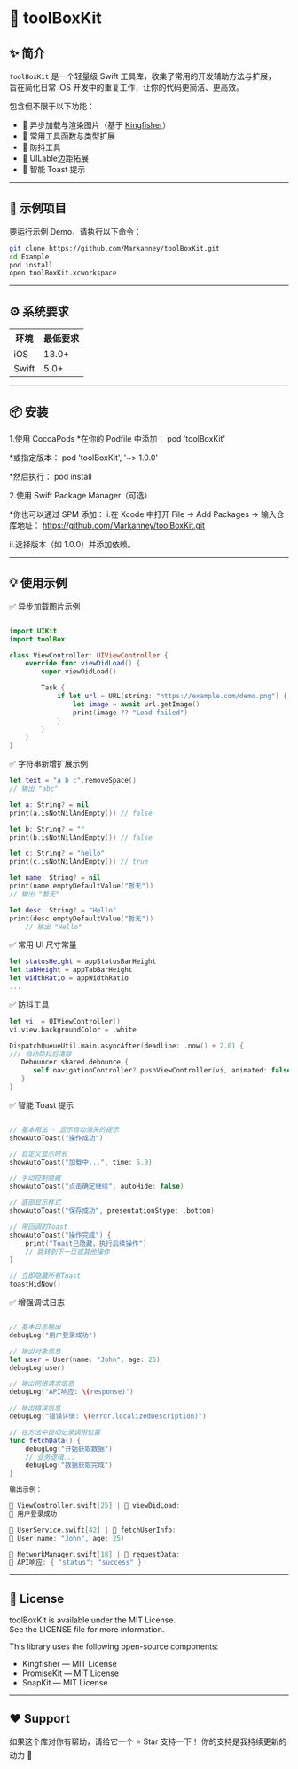 # 🧰 toolBoxKit

## ✨ 简介

`toolBoxKit` 是一个轻量级 Swift 工具库，收集了常用的开发辅助方法与扩展，  
旨在简化日常 iOS 开发中的重复工作，让你的代码更简洁、更高效。  

包含但不限于以下功能：

- 🚀 异步加载与渲染图片（基于 [Kingfisher](https://github.com/onevcat/Kingfisher)）
- 💬 常用工具函数与类型扩展
- 🫘 防抖工具
- 📖 UILable边距拓展
- 💫 智能 Toast 提示
---

## 🧪 示例项目

要运行示例 Demo，请执行以下命令：

```bash
git clone https://github.com/Markanney/toolBoxKit.git
cd Example
pod install
open toolBoxKit.xcworkspace

```

---

## ⚙️ 系统要求
|环境|最低要求|
|---|---|
|iOS|13.0+|
|Swift|5.0+|

---

## 📦 安装
1.使用 CocoaPods
*在你的 Podfile 中添加：
pod 'toolBoxKit'

*或指定版本：
pod 'toolBoxKit', '~> 1.0.0'

*然后执行：
pod install

2.使用 Swift Package Manager（可选）

*你也可以通过 SPM 添加：
i.在 Xcode 中打开
File → Add Packages → 输入仓库地址：
https://github.com/Markanney/toolBoxKit.git

ii.选择版本（如 1.0.0）并添加依赖。

---

## 💡 使用示例
✅ 异步加载图片示例

```swift

import UIKit
import toolBox

class ViewController: UIViewController {
    override func viewDidLoad() {
        super.viewDidLoad()

        Task {
            if let url = URL(string: "https://example.com/demo.png") {
                let image = await url.getImage()
                print(image ?? "Load failed")
            }
        }
    }
}

```

✅ 字符串新增扩展示例

```swift
let text = "a b c".removeSpace()
// 输出 "abc"

let a: String? = nil
print(a.isNotNilAndEmpty()) // false

let b: String? = ""
print(b.isNotNilAndEmpty()) // false

let c: String? = "hello"
print(c.isNotNilAndEmpty()) // true

let name: String? = nil
print(name.emptyDefaultValue("暂无")) 
// 输出 "暂无"

let desc: String? = "Hello"
print(desc.emptyDefaultValue("暂无"))
    // 输出 "Hello"
```

✅ 常用 UI 尺寸常量

```swift
let statusHeight = appStatusBarHeight
let tabHeight = appTabBarHeight
let widthRatio = appWidthRatio
...

```

✅ 防抖工具

```swift
let vi  = UIViewController()
vi.view.backgroundColor = .white

DispatchQueueUtil.main.asyncAfter(deadline: .now() + 2.0) {
/// 自动防抖后清除
   Debouncer.shared.debounce {
      self.navigationController?.pushViewController(vi, animated: false)
   }
}
```

✅ 智能 Toast 提示

```swift

// 基本用法 - 显示自动消失的提示
showAutoToast("操作成功")

// 自定义显示时长
showAutoToast("加载中...", time: 5.0)

// 手动控制隐藏
showAutoToast("点击确定继续", autoHide: false)

// 底部显示样式
showAutoToast("保存成功", presentationStype: .bottom)

// 带回调的Toast
showAutoToast("操作完成") {
    print("Toast已隐藏，执行后续操作")
    // 跳转到下一页或其他操作
}

// 立即隐藏所有Toast
toastHidNow()

```

✅ 增强调试日志

```swift

// 基本日志输出
debugLog("用户登录成功")

// 输出对象信息
let user = User(name: "John", age: 25)
debugLog(user)

// 输出网络请求信息
debugLog("API响应: \(response)")

// 输出错误信息
debugLog("错误详情: \(error.localizedDescription)")

// 在方法中自动记录调用位置
func fetchData() {
    debugLog("开始获取数据")
    // 业务逻辑...
    debugLog("数据获取完成")
}

输出示例：

📍 ViewController.swift[25] | 🎯 viewDidLoad: 
📝 用户登录成功

📍 UserService.swift[42] | 🎯 fetchUserInfo: 
📝 User(name: "John", age: 25)

📍 NetworkManager.swift[18] | 🎯 requestData: 
📝 API响应: { "status": "success" }

```

---

## 📜 License
toolBoxKit is available under the MIT License.  
See the LICENSE file for more information.  

This library uses the following open-source components:  
- Kingfisher — MIT License  
- PromiseKit — MIT License  
- SnapKit — MIT License

---

## ❤️ Support
如果这个库对你有帮助，请给它一个 ⭐️ Star 支持一下！
你的支持是我持续更新的动力 💪

